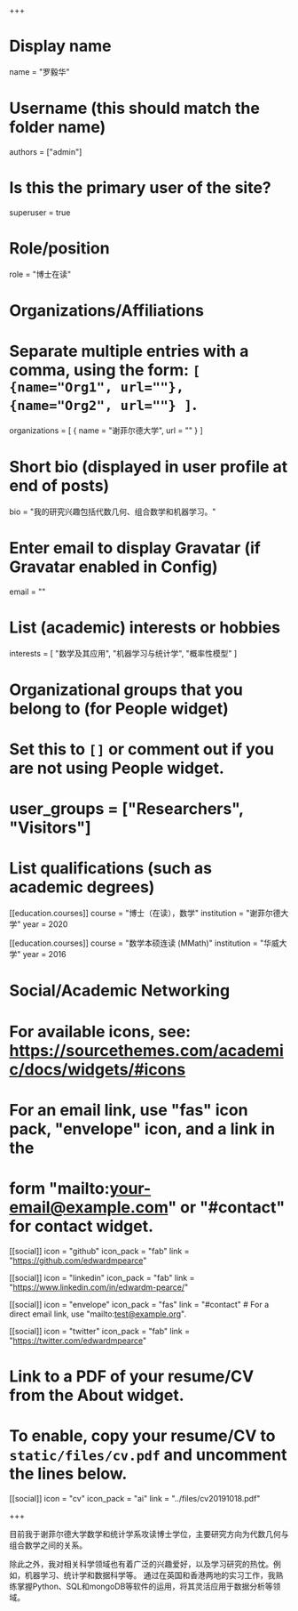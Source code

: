 +++
# Display name
name = "罗毅华"

# Username (this should match the folder name)
authors = ["admin"]

# Is this the primary user of the site?
superuser = true

# Role/position
role = "博士在读"

# Organizations/Affiliations
#   Separate multiple entries with a comma, using the form: `[ {name="Org1", url=""}, {name="Org2", url=""} ]`.
organizations = [ { name = "谢菲尔德大学", url = "" } ]

# Short bio (displayed in user profile at end of posts)
bio = "我的研究兴趣包括代数几何、组合数学和机器学习。"

# Enter email to display Gravatar (if Gravatar enabled in Config)
email = ""

# List (academic) interests or hobbies
interests = [
  "数学及其应用",
  "机器学习与统计学",
  "概率性模型"
]

# Organizational groups that you belong to (for People widget)
#   Set this to `[]` or comment out if you are not using People widget.
# user_groups = ["Researchers", "Visitors"]

# List qualifications (such as academic degrees)
[[education.courses]]
  course = "博士（在读），数学"
  institution = "谢菲尔德大学"
  year = 2020

[[education.courses]]
  course = "数学本硕连读 (MMath)"
  institution = "华威大学"
  year = 2016

# Social/Academic Networking
# For available icons, see: https://sourcethemes.com/academic/docs/widgets/#icons
#   For an email link, use "fas" icon pack, "envelope" icon, and a link in the
#   form "mailto:your-email@example.com" or "#contact" for contact widget.

[[social]]
  icon = "github"
  icon_pack = "fab"
  link = "https://github.com/edwardmpearce"
  
[[social]]
  icon = "linkedin"
  icon_pack = "fab"
  link = "https://www.linkedin.com/in/edwardm-pearce/"
  
[[social]]
  icon = "envelope"
  icon_pack = "fas"
  link = "#contact"  # For a direct email link, use "mailto:test@example.org".
  
[[social]]
  icon = "twitter"
  icon_pack = "fab"
  link = "https://twitter.com/edwardmpearce"

# Link to a PDF of your resume/CV from the About widget.
# To enable, copy your resume/CV to `static/files/cv.pdf` and uncomment the lines below.
[[social]]
   icon = "cv"
   icon_pack = "ai"
   link = "../files/cv20191018.pdf"

+++

目前我于谢菲尔德大学数学和统计学系攻读博士学位，主要研究方向为代数几何与组合数学之间的关系。

除此之外，我对相关科学领域也有着广泛的兴趣爱好，以及学习研究的热忱。例如，机器学习、统计学和数据科学等。 通过在英国和香港两地的实习工作，我熟练掌握Python、SQL和mongoDB等软件的运用，将其灵活应用于数据分析等领域。
